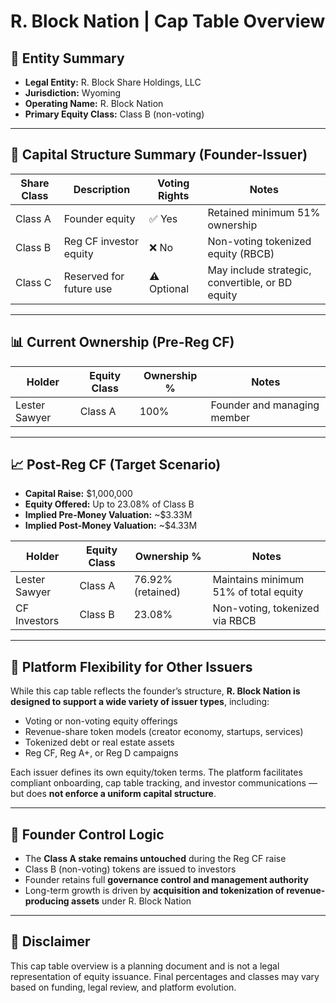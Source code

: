 # R. Block Nation | Cap Table Overview

## 🧾 Entity Summary

- **Legal Entity:** R. Block Share Holdings, LLC  
- **Jurisdiction:** Wyoming  
- **Operating Name:** R. Block Nation  
- **Primary Equity Class:** Class B (non-voting)

---

## 🧱 Capital Structure Summary (Founder-Issuer)

| Share Class | Description                | Voting Rights | Notes                                 |
|-------------|----------------------------|---------------|---------------------------------------|
| Class A     | Founder equity             | ✅ Yes        | Retained minimum 51% ownership        |
| Class B     | Reg CF investor equity     | ❌ No         | Non-voting tokenized equity (RBCB)    |
| Class C     | Reserved for future use    | ⚠️ Optional   | May include strategic, convertible, or BD equity |

---

## 📊 Current Ownership (Pre-Reg CF)

| Holder              | Equity Class | Ownership % | Notes                          |
|---------------------|--------------|-------------|--------------------------------|
| Lester Sawyer       | Class A      | 100%        | Founder and managing member    |

---

## 📈 Post-Reg CF (Target Scenario)

- **Capital Raise:** $1,000,000  
- **Equity Offered:** Up to 23.08% of Class B  
- **Implied Pre-Money Valuation:** ~$3.33M  
- **Implied Post-Money Valuation:** ~$4.33M

| Holder              | Equity Class | Ownership %       | Notes                                 |
|---------------------|--------------|-------------------|---------------------------------------|
| Lester Sawyer       | Class A      | 76.92% (retained) | Maintains minimum 51% of total equity |
| CF Investors        | Class B      | 23.08%            | Non-voting, tokenized via RBCB        |

---

## 🧩 Platform Flexibility for Other Issuers

While this cap table reflects the founder’s structure, **R. Block Nation is designed to support a wide variety of issuer types**, including:

- Voting or non-voting equity offerings  
- Revenue-share token models (creator economy, startups, services)  
- Tokenized debt or real estate assets  
- Reg CF, Reg A+, or Reg D campaigns

Each issuer defines its own equity/token terms. The platform facilitates compliant onboarding, cap table tracking, and investor communications — but does **not enforce a uniform capital structure**.

---

## 🔐 Founder Control Logic

- The **Class A stake remains untouched** during the Reg CF raise  
- Class B (non-voting) tokens are issued to investors  
- Founder retains full **governance control and management authority**  
- Long-term growth is driven by **acquisition and tokenization of revenue-producing assets** under R. Block Nation

---

## 📝 Disclaimer

This cap table overview is a planning document and is not a legal representation of equity issuance. Final percentages and classes may vary based on funding, legal review, and platform evolution.

